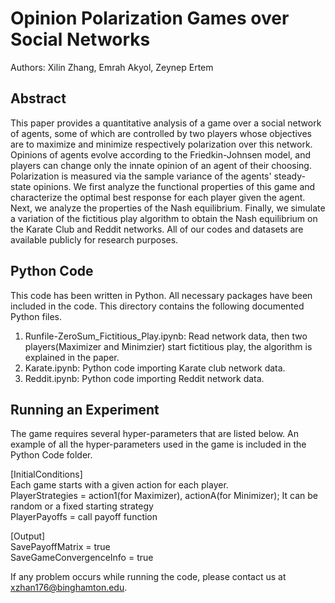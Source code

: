
# Opinion Polarization Games over Social Networks
Authors: Xilin Zhang, Emrah Akyol, Zeynep Ertem
## Abstract 
This paper provides a quantitative analysis of a game over a social network of agents, some of which are controlled by two players whose objectives are to maximize and minimize respectively polarization over this network. Opinions of agents evolve according to the Friedkin-Johnsen model, and players can change only the innate opinion of an agent of their choosing. Polarization is measured via the sample variance of the agents' steady-state opinions. We first analyze the functional properties of this game and characterize the optimal best response for each player given the agent. Next, we analyze the properties of the Nash equilibrium. Finally, we simulate a variation of the fictitious play algorithm to obtain the Nash equilibrium on the Karate Club and Reddit networks. All of our codes and datasets are available publicly for research purposes. 


## Python Code
This code has been written in Python. All necessary packages have been included in the code. This directory contains the following documented Python files. 

1. Runfile-ZeroSum_Fictitious_Play.ipynb: Read network data, then two players(Maximizer and Minimzier) start fictitious play, the algorithm is explained in the paper. 
2. Karate.ipynb: Python code importing Karate club network data. 
3. Reddit.ipynb: Python code importing Reddit network data. 


## Running an Experiment 
The game requires several hyper-parameters that are listed below. An example of all the hyper-parameters used in the game is included in the Python Code folder.

[InitialConditions] <br>
Each game starts with a given action for each player.<br>
PlayerStrategies = action1(for Maximizer), actionA(for Minimizer); It can be random or a fixed starting strategy <br>
PlayerPayoffs = call payoff function <br>

[Output] <br>
SavePayoffMatrix = true <br>
SaveGameConvergenceInfo = true <br>

If any problem occurs while running the code, please contact us at xzhan176@binghamton.edu.


